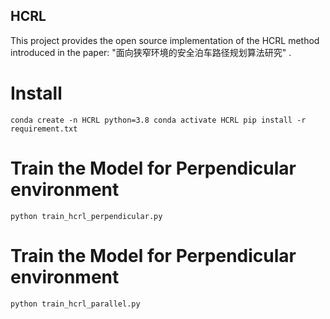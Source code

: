 
## HCRL

This project provides the open source implementation of the HCRL method introduced in the paper: "面向狭窄环境的安全泊车路径规划算法研究" .

# Install
`
conda create -n HCRL python=3.8
conda activate HCRL
pip install -r requirement.txt
`

# Train the Model for Perpendicular environment
`
python train_hcrl_perpendicular.py 
`

# Train the Model for Perpendicular environment
`
python train_hcrl_parallel.py
`

